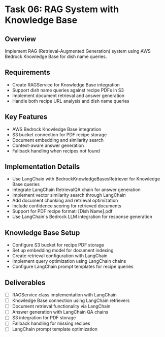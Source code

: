 # Task 06: RAG System with Knowledge Base

## Overview
Implement RAG (Retrieval-Augmented Generation) system using AWS Bedrock Knowledge Base for dish name queries.

## Requirements
- Create RAGService for Knowledge Base integration
- Support dish name queries against recipe PDFs in S3
- Implement document retrieval and answer generation
- Handle both recipe URL analysis and dish name queries

## Key Features
- AWS Bedrock Knowledge Base integration
- S3 bucket connection for PDF recipe storage
- Document embedding and similarity search
- Context-aware answer generation
- Fallback handling when recipes not found

## Implementation Details
- Use LangChain with BedrockKnowledgeBasesRetriever for Knowledge Base queries
- Integrate LangChain RetrievalQA chain for answer generation
- Implement vector similarity search through LangChain
- Add document chunking and retrieval optimization
- Include confidence scoring for retrieved documents
- Support for PDF recipe format: [Dish Name].pdf
- Use LangChain's Bedrock LLM integration for response generation

## Knowledge Base Setup
- Configure S3 bucket for recipe PDF storage
- Set up embedding model for document indexing
- Create retrieval configuration with LangChain
- Implement query optimization using LangChain chains
- Configure LangChain prompt templates for recipe queries

## Deliverables
- [ ] RAGService class implementation with LangChain
- [ ] Knowledge Base connection using LangChain retrievers
- [ ] Document retrieval functionality via LangChain
- [ ] Answer generation with LangChain QA chains
- [ ] S3 integration for PDF storage
- [ ] Fallback handling for missing recipes
- [ ] LangChain prompt template optimization